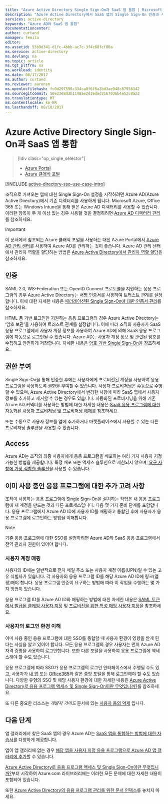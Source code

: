 ```yaml
---
title: "Azure Active Directory Single Sign-On과 SaaS 앱 통합 | Microsoft Docs"
description: "Azure Active Directory에서 SaaS 앱의 Single Sign-On 인증과 사용자 프로비전 집중식 액세스 관리를 사용하도록 설정합니다. SaaS 앱에 Azure Active Directory를 통합하는 방법의 개요입니다."
services: active-directory
keywords: "Azure AD와 SaaS 앱 통합"
documentationcenter: 
author: curtand
manager: femila
editor: 
ms.assetid: 53b9d341-d1fc-4bbb-ac7c-3f4c68fcf00a
ms.service: active-directory
ms.devlang: na
ms.topic: article
ms.tgt_pltfrm: na
ms.workload: identity
ms.date: 08/17/2017
ms.author: curtand
ms.reviewer: aaronsm
ms.openlocfilehash: fc0d297598c334ca8f6f8a2bd3ae948c87956342
ms.sourcegitcommit: 50e23e8d3b1148ae2d36dad3167936b4e52c8a23
ms.translationtype: MT
ms.contentlocale: ko-KR
ms.lasthandoff: 08/18/2017
---
```

# <a name="integrate-azure-active-directory-single-sign-on-with-saas-apps"></a>Azure Active Directory Single Sign-On과 SaaS 앱 통합
> [!div class="op_single_selector"]
> * [Azure Portal](active-directory-enterprise-apps-manage-sso.md)
> * [Azure 클래식 포털](active-directory-sso-integrate-saas-apps.md)
>
>

[!INCLUDE [active-directory-sso-use-case-intro](../../includes/active-directory-sso-use-case-intro.md)]

조직으로 가져오는 앱에 대한 Single Sign-On 설정을 시작하려면 Azure AD(Azure Active Directory)에서 기존 디렉터리를 사용하게 됩니다. Microsoft Azure, Office 365 또는 Windows Intune을 통해 얻은 Azure AD 디렉터리를 사용할 수 있습니다. 이러한 항목이 두 개 이상 있는 경우 사용할 것을 결정하려면 [Azure AD 디렉터리 관리](active-directory-administer.md) 를 참조하세요.

> [!IMPORTANT]
> 이 문서에서 참조되는 Azure 클래식 포털을 사용하는 대신 Azure Portal에서 [Azure AD 관리 센터](https://aad.portal.azure.com)를 사용하여 Azure AD를 관리하는 것이 좋습니다. Azure AD 관리 센터에서 관리자 역할을 할당하는 방법은 [Azure Active Directory에서 관리자 역할 할당](active-directory-enterprise-apps-manage-sso.md)을 참조하세요.

## <a name="authentication"></a>인증
SAML 2.0, WS-Federation 또는 OpenID Connect 프로토콜을 지원하는 응용 프로그램의 경우 Azure Active Directory는 서명 인증서를 사용하여 트러스트 관계를 설정합니다. 이에 대한 자세한 내용은 [페더레이션된 Single Sign-On에 대한 인증서 관리](active-directory-sso-certs.md)를 참조하세요.

HTML 폼 기반 로그인만 지원하는 응용 프로그램의 경우 Azure Active Directory는 ‘암호 보관'을 사용하여 트러스트 관계를 설정합니다. 이에 따라 조직의 사용자가 SaaS 응용 프로그램에서 사용자 계정 정보를 사용하여 Azure AD에 의해 SaaS 응용 프로그램에 자동으로 로그인될 수 있습니다. Azure AD는 사용자 계정 정보 및 관련된 암호를 수집하고 안전하게 저장합니다. 자세한 내용은 [암호 기반 Single Sign-On](active-directory-appssoaccess-whatis.md#password-based-single-sign-on)을 참조하세요.

## <a name="authorization"></a>권한 부여
Single Sign-On을 통해 인증한 후에는 사용자에게 프로비전된 계정을 사용하여 응용 프로그램을 사용하도록 권한을 부여할 수 있습니다. 사용자 프로비저닝은 수동으로 수행할 수 있으며, Azure Active Directory에서 변경한 사항에 따라 SaaS 앱에서 사용자 정보를 추가하고 제거할 수 있는 경우도 있습니다. 자동화된 프로비저닝을 위해 기존 Azure AD 커넥터를 사용하는 방법에 대한 자세한 내용은 [SaaS 응용 프로그램에 대한 자동화된 사용자 프로비저닝 및 프로비저닝 해제](active-directory-saas-app-provisioning.md)를 참조하세요.

또는 수동으로 사용자 정보를 앱에 추가하거나 마켓플레이스에서 사용할 수 있는 다른 프로비저닝 솔루션을 사용할 수 있습니다.

## <a name="access"></a>Access
Azure AD는 조직의 최종 사용자에게 응용 프로그램을 배포하는 여러 가지 사용자 지정 가능한 방법을 제공합니다. 특정 배포 또는 액세스 솔루션으로 제한되지 않으며, [요구 사항에 가장 적합한 솔루션](active-directory-appssoaccess-whatis.md#deploying-azure-ad-integrated-applications-to-users)을 사용할 수 있습니다.

## <a name="additional-considerations-for-applications-already-in-use"></a>이미 사용 중인 응용 프로그램에 대한 추가 고려 사항
조직이 사용하는 응용 프로그램에 Single Sign-On을 설치하는 작업은 새 응용 프로그램에 새 계정을 만드는 것과 다른 프로세스입니다. 다음 몇 가지 준비 단계를 포함합니다. 응용 프로그램에서 Azure AD ID에 사용자 ID를 매핑하고 통합된 후에 사용자가 응용 프로그램에 로그인하는 방법을 이해합니다.

> [!NOTE]
> 기존 응용 프로그램에 대한 SSO를 설정하려면 Azure AD와 SaaS 응용 프로그램에서 전역 관리자 권한이 있어야 합니다.
>
>

### <a name="mapping-user-accounts"></a>사용자 계정 매핑
사용자의 ID에는 일반적으로 전자 메일 주소 또는 사용자 계정 이름(UPN)일 수 있는 고유 식별자가 있습니다. 각 사용자의 응용 프로그램 ID를 해당 Azure AD ID에 링크(맵핑)해야 합니다. 응용 프로그램 인증이 요구하는 방법에 따라 이 작업을 수행하는 몇 가지 방법이 있습니다.

응용 프로그램 ID를 Azure AD ID와 매핑하는 방법에 대한 자세한 내용은 [SAML 토큰에서 발급된 클레임 사용자 지정](http://social.technet.microsoft.com/wiki/contents/articles/31257.azure-active-directory-customizing-claims-issued-in-the-saml-token-for-pre-integrated-apps.aspx) 및 [프로비전을 위한 특성 매핑 사용자 지정](active-directory-saas-customizing-attribute-mappings.md)을 참조하세요.

### <a name="understanding-the-users-log-in-experience"></a>사용자의 로그인 환경 이해
이미 사용 중인 응용 프로그램에 대한 SSO를 통합할 때 사용자 환경이 영향을 받게 된다는 사실을 알고 있어야 합니다. 모든 응용 프로그램의 경우 사용자는 먼저 Azure AD 자격 증명을 사용하여 로그인합니다. 또한 다른 포털을 사용하여 응용 프로그램에 액세스해야 할 수도 있습니다.

응용 프로그램에 따라 SSO가 응용 프로그램의 로그인 인터페이스에서 수행될 수도 있고, 사용자가 [내 앱](http://myapps.microsoft.com) 또는 [Office365](http://portal.office.com/myapps)와 같은 중앙 포털을 통해 로그인해야 할 수도 있습니다. 다양한 유형의 SSO 및 해당 사용자 환경에 대한 자세한 내용은 [Azure Active Directory로 응용 프로그램 액세스 및 Single Sign-On이란 무엇입니까?](active-directory-appssoaccess-whatis.md)를 참조하세요.

또 다른 중요한 리소스는 *개발자 가이드* 문서에 있는 [사용자 동의 억제](active-directory-applications-guiding-developers-for-lob-applications.md) 입니다.

## <a name="next-steps"></a>다음 단계
앱 갤러리에서 찾은 SaaS 앱의 경우 Azure AD는 [SaaS 앱을 통합하는 방법에 대한 자습서](active-directory-saas-tutorial-list.md)를 다양하게 제공합니다.

앱이 앱 갤러리에 없는 경우 [해당 앱을 사용자 지정 응용 프로그램으로 Azure AD 앱 갤러리에 추가](http://blogs.technet.com/b/ad/archive/2015/06/17/bring-your-own-app-with-azure-ad-self-service-saml-configuration-gt-now-in-preview.aspx)할 수 있습니다.

[Azure Active Directory로 응용 프로그램 액세스 및 Single Sign-On이란 무엇입니까?](active-directory-appssoaccess-whatis.md)부터 시작하여 Azure.com 라이브러리에는 이러한 모든 문제에 대한 자세한 내용이 포함되어 있습니다.

또한 [Azure Active Directory의 응용 프로그램 관리를 위한 문서 인덱스](active-directory-apps-index.md)를 놓치지 마세요.
